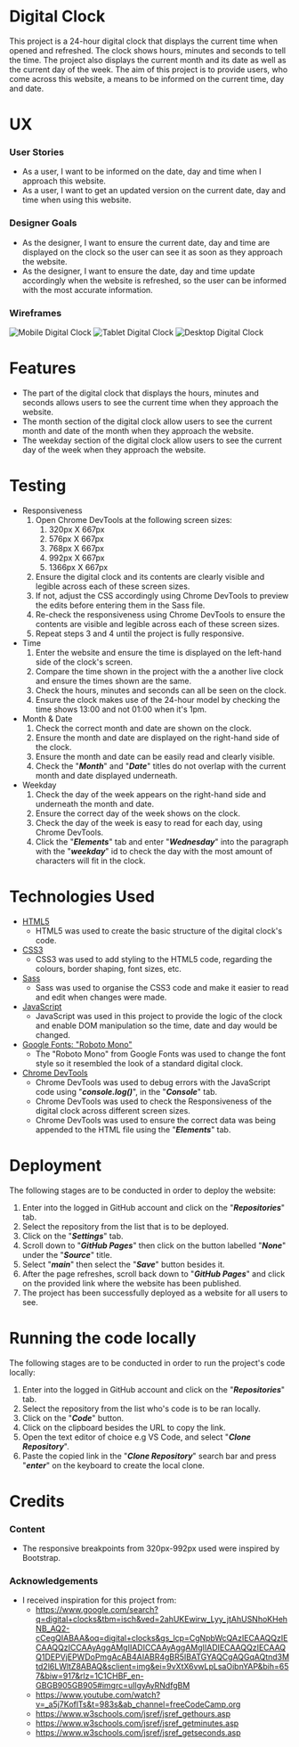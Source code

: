 # Digital Clock

This project is a 24-hour digital clock that displays the current time when opened and refreshed. The clock shows hours, minutes and seconds to tell the time. The project also displays the current month and its date as well as the current day of the week. The aim of this project is to provide users, who come across this website, a means to be informed on the current time, day and date.

# UX

### User Stories

- As a user, I want to be informed on the date, day and time when I approach this website.
- As a user, I want to get an updated version on the current date, day and time when using this website.

### Designer Goals

- As the designer, I want to ensure the current date, day and time are displayed on the clock so the user can see it as soon as they approach the website.
- As the designer, I want to ensure the date, day and time update accordingly when the website is refreshed, so the user can be informed with the most accurate information.

### Wireframes

![Mobile Digital Clock](assets/images/digitalClock-mobile.PNG)
![Tablet Digital Clock](assets/images/digitalClock-tablet.PNG)
![Desktop Digital Clock](assets/images/digitalClock-desktop.PNG)

# Features

- The part of the digital clock that displays the hours, minutes and seconds allows users to see the current time when they approach the website.
- The month section of the digital clock allow users to see the current month and date of the month when they approach the website.
- The weekday section of the digital clock allow users to see the current day of the week when they approach the website.

# Testing

- Responsiveness
  1. Open Chrome DevTools at the following screen sizes:
     1. 320px X 667px
     2. 576px X 667px
     3. 768px X 667px
     4. 992px X 667px
     5. 1366px X 667px
  2. Ensure the digital clock and its contents are clearly visible and legible across each of these screen sizes.
  3. If not, adjust the CSS accordingly using Chrome DevTools to preview the edits before entering them in the Sass file.
  4. Re-check the responsiveness using Chrome DevTools to ensure the contents are visible and legible across each of these screen sizes.
  5. Repeat steps 3 and 4 until the project is fully responsive.
- Time
  1. Enter the website and ensure the time is displayed on the left-hand side of the clock's screen.
  2. Compare the time shown in the project with the a another live clock and ensure the times shown are the same.
  3. Check the hours, minutes and seconds can all be seen on the clock.
  4. Ensure the clock makes use of the 24-hour model by checking the time shows 13:00 and not 01:00 when it's 1pm.
- Month & Date
  1. Check the correct month and date are shown on the clock.
  2. Ensure the month and date are displayed on the right-hand side of the clock.
  3. Ensure the month and date can be easily read and clearly visible.
  4. Check the "**_Month_**" and "**_Date_**" titles do not overlap with the current month and date displayed underneath.
- Weekday
  1. Check the day of the week appears on the right-hand side and underneath the month and date.
  2. Ensure the correct day of the week shows on the clock.
  3. Check the day of the week is easy to read for each day, using Chrome DevTools.
  4. Click the "**_Elements_**" tab and enter "**_Wednesday_**" into the paragraph with the "**_weekday_**" id to check the day with the most amount of characters will fit in the clock.

# Technologies Used

- [HTML5](https://developer.mozilla.org/en-US/docs/Web/Guide/HTML/HTML5)
  - HTML5 was used to create the basic structure of the digital clock's code.
- [CSS3](https://www.tutorialrepublic.com/css-tutorial/)
  - CSS3 was used to add styling to the HTML5 code, regarding the colours, border shaping, font sizes, etc.
- [Sass](https://sass-lang.com/)
  - Sass was used to organise the CSS3 code and make it easier to read and edit when changes were made.
- [JavaScript](https://www.javascript.com/)
  - JavaScript was used in this project to provide the logic of the clock and enable DOM manipulation so the time, date and day would be changed.
- [Google Fonts: "Roboto Mono"](https://fonts.google.com/specimen/Roboto+Mono?sidebar.open=true&selection.family=Roboto+Mono)
  - The "Roboto Mono" from Google Fonts was used to change the font style so it resembled the look of a standard digital clock.
- [Chrome DevTools](https://developers.google.com/web/tools/chrome-devtools)
  - Chrome DevTools was used to debug errors with the JavaScript code using "**_console.log()_**", in the "**_Console_**" tab.
  - Chrome DevTools was used to check the Responsiveness of the digital clock across different screen sizes.
  - Chrome DevTools was used to ensure the correct data was being appended to the HTML file using the "**_Elements_**" tab.

# Deployment

The following stages are to be conducted in order to deploy the website:

1. Enter into the logged in GitHub account and click on the "**_Repositories_**" tab.
2. Select the repository from the list that is to be deployed.
3. Click on the "**_Settings_**" tab.
4. Scroll down to "**_GitHub Pages_**" then click on the button labelled "**_None_**" under the "**_Source_**" title.
5. Select "**_main_**" then select the "**_Save_**" button besides it.
6. After the page refreshes, scroll back down to "**_GitHub Pages_**" and click on the provided link where the website has been published.
7. The project has been successfully deployed as a website for all users to see.

# Running the code locally

The following stages are to be conducted in order to run the project's code locally:

1. Enter into the logged in GitHub account and click on the "**_Repositories_**" tab.
2. Select the repository from the list who's code is to be ran locally.
3. Click on the "**_Code_**" button.
4. Click on the clipboard besides the URL to copy the link.
5. Open the text editor of choice e.g VS Code, and select "**_Clone Repository_**".
6. Paste the copied link in the "**_Clone Repository_**" search bar and press "**_enter_**" on the keyboard to create the local clone.

# Credits

### Content

- The responsive breakpoints from 320px-992px used were inspired by Bootstrap.

### Acknowledgements

- I received inspiration for this project from:
  - https://www.google.com/search?q=digital+clocks&tbm=isch&ved=2ahUKEwirw_Lyy_jtAhUSNhoKHehNB_AQ2-cCegQIABAA&oq=digital+clocks&gs_lcp=CgNpbWcQAzIECAAQQzIECAAQQzICCAAyAggAMgIIADICCAAyAggAMgIIADIECAAQQzIECAAQQ1DEPVjEPWDoPmgAcAB4AIABR4gBR5IBATGYAQCgAQGqAQtnd3Mtd2l6LWltZ8ABAQ&sclient=img&ei=9vXtX6vwLpLsaOibnYAP&bih=657&biw=917&rlz=1C1CHBF_en-GBGB905GB905#imgrc=uIlgyAyRNdfgBM
  - https://www.youtube.com/watch?v=_a5j7KoflTs&t=983s&ab_channel=freeCodeCamp.org
  - https://www.w3schools.com/jsref/jsref_gethours.asp
  - https://www.w3schools.com/jsref/jsref_getminutes.asp
  - https://www.w3schools.com/jsref/jsref_getseconds.asp
